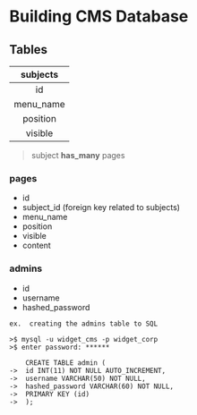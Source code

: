 # Building CMS Database

## Tables

| subjects    |
|:---------:  |
| id          |
| menu_name   |
| position    |
| visible     |

> subject **has_many** pages

### pages
- id
- subject_id (foreign key related to subjects)
- menu_name
- position
- visible
- content

### admins
- id
- username
- hashed_password


```
ex.  creating the admins table to SQL

>$ mysql -u widget_cms -p widget_corp
>$ enter password: ******

	CREATE TABLE admin (
->  id INT(11) NOT NULL AUTO_INCREMENT,
->  username VARCHAR(50) NOT NULL,
->  hashed_password VARCHAR(60) NOT NULL,
->  PRIMARY KEY (id)
->	);


```
